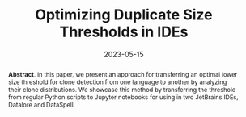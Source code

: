 ---
title: "Optimizing Duplicate Size Thresholds in IDEs"
authors: '<i>Konstantin Grotov, Sergey Titov, Alexandr Suhinin, Yaroslav Golubev, and Timofey Bryksin</i>'
status: "accepted"
collection: publications
permalink: /publications/2023-05-15-jupyter-clones
date: 2023-05-15
venue: "<b>MSR'23</b>"
level: 'A'
pdf: 'https://arxiv.org/pdf/2303.13247.pdf'
counter_id: 'C21'
data: 'https://github.com/JetBrains-Research/jupyter-python-clones'
abstract: "<p><b>Abstract</b>. In this paper, we present an approach for transferring an optimal lower size threshold for clone detection from one language to another by analyzing their clone distributions. We showcase this method by transferring the threshold from regular Python scripts to Jupyter notebooks for using in two JetBrains IDEs, Datalore and DataSpell.</p>"
---